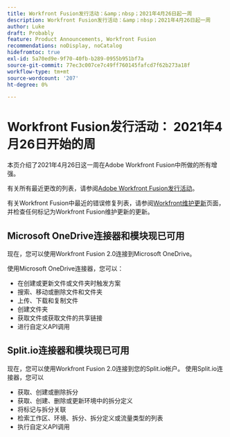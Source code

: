 ```yaml
---
title: Workfront Fusion发行活动：&amp；nbsp；2021年4月26日起一周
description: Workfront Fusion发行活动：&amp；nbsp；2021年4月26日起一周
author: Luke
draft: Probably
feature: Product Announcements, Workfront Fusion
recommendations: noDisplay, noCatalog
hidefromtoc: true
exl-id: 5a70ed9e-9f70-40fb-b289-0955b951bf7a
source-git-commit: 77ec3c007ce7c49ff760145fafcd7f62b273a18f
workflow-type: tm+mt
source-wordcount: '207'
ht-degree: 0%

---
```


# Workfront Fusion发行活动： 2021年4月26日开始的周

本页介绍了2021年4月26日这一周在Adobe Workfront Fusion中所做的所有增强。

有关所有最近更改的列表，请参阅[Adobe Workfront Fusion发行活动](/help/workfront-fusion/fusion-product-releases/fusion-release-activity.md)。

有关Workfront Fusion中最近的错误修复列表，请参阅[Workfront维护更新](https://experienceleague.adobe.com/docs/workfront-known-issues/releases/current-updates.html)页面，并检查任何标记为Workfront Fusion维护更新的更新。

## Microsoft OneDrive连接器和模块现已可用

现在，您可以使用Workfront Fusion 2.0连接到Microsoft OneDrive。

使用Microsoft OneDrive连接器，您可以：

* 在创建或更新文件或文件夹时触发方案
* 搜索、移动或删除文件和文件夹
* 上传、下载和复制文件
* 创建文件夹
* 获取文件或获取文件的共享链接
* 进行自定义API调用


## Split.io连接器和模块现已可用

现在，您可以使用Workfront Fusion 2.0连接到您的Split.io帐户。 使用Split.io连接器，您可以

* 获取、创建或删除拆分
* 获取、创建、删除或更新环境中的拆分定义
* 将标记与拆分关联
* 检索工作区、环境、拆分、拆分定义或流量类型的列表
* 执行自定义API调用
